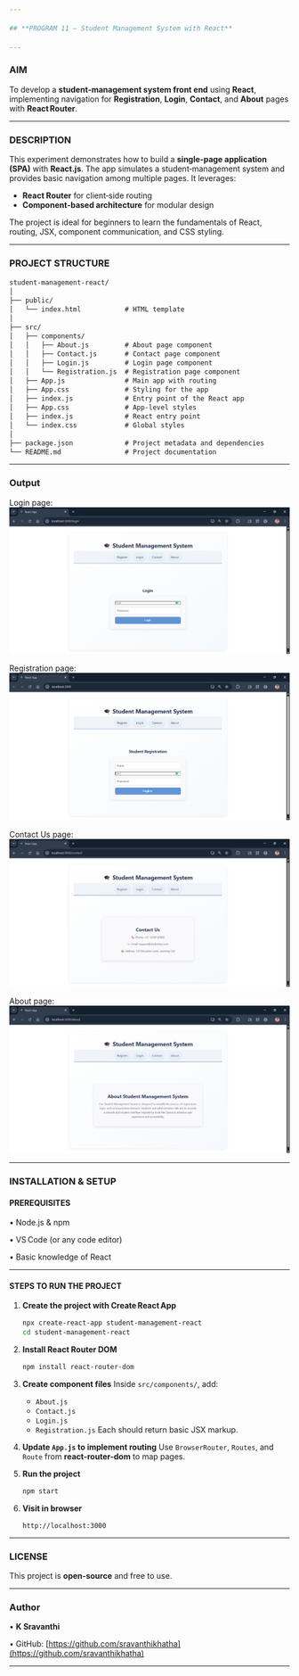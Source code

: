 ```yaml
---

## **PROGRAM 11 – Student Management System with React**

---
```


### **AIM**

To develop a **student‑management system front end** using **React**, implementing navigation for **Registration**, **Login**, **Contact**, and **About** pages with **React Router**.

---

### **DESCRIPTION**

This experiment demonstrates how to build a **single‑page application (SPA)** with **React.js**. The app simulates a student‑management system and provides basic navigation among multiple pages. It leverages:

* **React Router** for client‑side routing
* **Component‑based architecture** for modular design

The project is ideal for beginners to learn the fundamentals of React, routing, JSX, component communication, and CSS styling.

---

### **PROJECT STRUCTURE**

```
student-management-react/
│
├── public/
│   └── index.html           # HTML template
│
├── src/
│   ├── components/
│   │   ├── About.js         # About page component
│   │   ├── Contact.js       # Contact page component
│   │   ├── Login.js         # Login page component
│   │   └── Registration.js  # Registration page component
│   ├── App.js               # Main app with routing
│   ├── App.css              # Styling for the app
│   ├── index.js             # Entry point of the React app
│   ├── App.css              # App‑level styles
│   ├── index.js             # React entry point
│   └── index.css            # Global styles
│
├── package.json             # Project metadata and dependencies
└── README.md                # Project documentation

```
---

### **Output**

Login page:
![student-management](Output/login.png)

Registration page:
![student-management](Output/registration.png)

Contact Us page:
![student-management](Output/contactus.png)

About page:
![student-management](Output/about.png)

---

### **INSTALLATION & SETUP**

#### **PREREQUISITES**

• Node.js & npm

• VS Code (or any code editor)

• Basic knowledge of React

---

#### **STEPS TO RUN THE PROJECT**

1. **Create the project with Create React App**

   ```bash
   npx create-react-app student-management-react
   cd student-management-react
   ```

2. **Install React Router DOM**

   ```bash
   npm install react-router-dom
   ```

3. **Create component files**
   Inside `src/components/`, add:

   * `About.js`
   * `Contact.js`
   * `Login.js`
   * `Registration.js`
     Each should return basic JSX markup.

4. **Update `App.js` to implement routing**
   Use `BrowserRouter`, `Routes`, and `Route` from **react-router-dom** to map pages.

5. **Run the project**

   ```bash
   npm start
   ```

6. **Visit in browser**

   ```
   http://localhost:3000
   ```

---

### **LICENSE**

This project is **open‑source** and free to use.

---

### **Author**

• **K Sravanthi**

• GitHub: [https://github.com/sravanthikhatha](https://github.com/sravanthikhatha)

---
